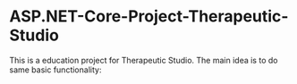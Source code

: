 # ASP.NET-Core-Project-Therapeutic-Studio
This is a education project for Therapeutic Studio. The main idea is to do same basic functionality:
